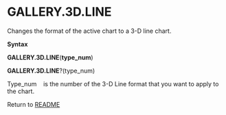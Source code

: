 # GALLERY.3D.LINE

Changes the format of the active chart to a 3-D line chart.

**Syntax**

**GALLERY.3D.LINE**(**type\_num**)

**GALLERY.3D.LINE**?(type\_num)

Type\_num&nbsp;&nbsp;&nbsp;&nbsp;is the number of the 3-D Line format
that you want to apply to the chart.



Return to [README](README.md#G)

